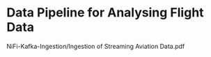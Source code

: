 # Data Pipeline for Analysing Flight Data

NiFi-Kafka-Ingestion/Ingestion of Streaming Aviation Data.pdf
